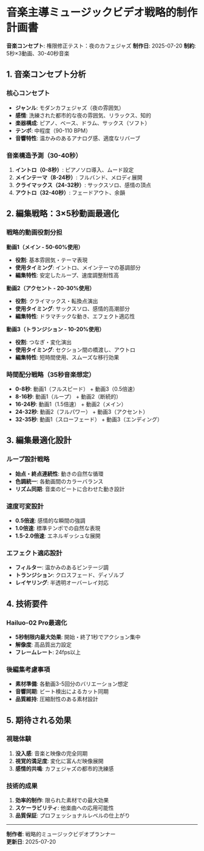 # 音楽主導ミュージックビデオ戦略的制作計画書
**音楽コンセプト**: 権限修正テスト：夜のカフェジャズ
**制作日**: 2025-07-20
**制約**: 5秒×3動画、30-40秒音楽

## 1. 音楽コンセプト分析

### 核心コンセプト
- **ジャンル**: モダンカフェジャズ（夜の雰囲気）
- **感情**: 洗練された都市的な夜の雰囲気、リラックス、知的
- **楽器構成**: ピアノ、ベース、ドラム、サックス（ソフト）
- **テンポ**: 中程度（90-110 BPM）
- **音響特性**: 温かみのあるアナログ感、適度なリバーブ

### 音楽構造予測（30-40秒）
1. **イントロ（0-8秒）**: ピアノソロ導入、ムード設定
2. **メインテーマ（8-24秒）**: フルバンド、メロディ展開
3. **クライマックス（24-32秒）**: サックスソロ、感情の頂点
4. **アウトロ（32-40秒）**: フェードアウト、余韻

## 2. 編集戦略：3×5秒動画最適化

### 戦略的動画役割分担
**動画1（メイン - 50-60%使用）**
- **役割**: 基本雰囲気・テーマ表現
- **使用タイミング**: イントロ、メインテーマの基調部分
- **編集特性**: 安定したループ、速度調整耐性高

**動画2（アクセント - 20-30%使用）**
- **役割**: クライマックス・転換点演出
- **使用タイミング**: サックスソロ、感情的高潮部分
- **編集特性**: ドラマチックな動き、エフェクト適応性

**動画3（トランジション - 10-20%使用）**
- **役割**: つなぎ・変化演出
- **使用タイミング**: セクション間の橋渡し、アウトロ
- **編集特性**: 短時間使用、スムーズな移行効果

### 時間配分戦略（35秒音楽想定）
- **0-8秒**: 動画1（フルスピード） + 動画3（0.5倍速）
- **8-16秒**: 動画1（ループ） + 動画2（断続的）
- **16-24秒**: 動画1（1.5倍速） + 動画2（メイン）
- **24-32秒**: 動画2（フルパワー） + 動画3（アクセント）
- **32-35秒**: 動画1（スローフェード） + 動画3（エンディング）

## 3. 編集最適化設計

### ループ設計戦略
- **始点・終点連続性**: 動きの自然な循環
- **色調統一**: 各動画間のカラーバランス
- **リズム同期**: 音楽のビートに合わせた動き設計

### 速度可変設計
- **0.5倍速**: 感情的な瞬間の強調
- **1.0倍速**: 標準テンポでの自然な表現
- **1.5-2.0倍速**: エネルギッシュな展開

### エフェクト適応設計
- **フィルター**: 温かみのあるビンテージ調
- **トランジション**: クロスフェード、ディゾルブ
- **レイヤリング**: 半透明オーバーレイ対応

## 4. 技術要件

### Hailuo-02 Pro最適化
- **5秒制限内最大効果**: 開始・終了1秒でアクション集中
- **解像度**: 高品質出力設定
- **フレームレート**: 24fps以上

### 後編集考慮事項
- **素材準備**: 各動画3-5回分のバリエーション想定
- **音響同期**: ビート検出によるカット同期
- **品質維持**: 圧縮耐性のある素材設計

## 5. 期待される効果

### 視聴体験
1. **没入感**: 音楽と映像の完全同期
2. **視覚的満足度**: 変化に富んだ映像展開
3. **感情的共鳴**: カフェジャズの都市的洗練感

### 技術的成果
1. **効率的制作**: 限られた素材での最大効果
2. **スケーラビリティ**: 他楽曲への応用可能性
3. **品質保証**: プロフェッショナルレベルの仕上がり

---
**制作者**: 戦略的ミュージックビデオプランナー  
**更新日**: 2025-07-20